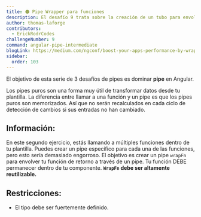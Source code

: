 ```yaml
---
title: 🟠 Pipe Wrapper para funciones
description: El desafío 9 trata sobre la creación de un tubo para envolver funciones de componentes
author: thomas-laforge
contributors:
  - ErickRodrCodes
challengeNumber: 9
command: angular-pipe-intermediate
blogLink: https://medium.com/ngconf/boost-your-apps-performance-by-wrapping-your-functions-inside-a-pipe-7e889a901d1d
sidebar:
  order: 103
---
```


El objetivo de esta serie de 3 desafíos de pipes es dominar **pipe** en Angular.

Los pipes puros son una forma muy útil de transformar datos desde tu plantilla. La diferencia entre llamar a una función y un pipe es que los pipes puros son memorizados. Así que no serán recalculados en cada ciclo de detección de cambios si sus entradas no han cambiado.

## Información:

En este segundo ejercicio, estás llamando a múltiples funciones dentro de tu plantilla. Puedes crear un pipe específico para cada una de las funciones, pero esto sería demasiado engorroso.
El objetivo es crear un pipe `wrapFn` para envolver tu función de retorno a través de un pipe. Tu función DEBE permanecer dentro de tu componente. **`WrapFn` debe ser altamente reutilizable.**

## Restricciones:

- El tipo debe ser fuertemente definido.
